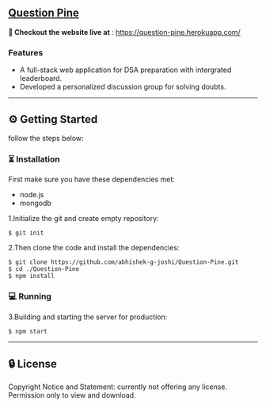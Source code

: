 ## [Question Pine](https://github.com/abhishek-g-joshi/Question-Pine)
**🚀 Checkout the website live at** : https://question-pine.herokuapp.com/
### Features
- A full-stack web application for DSA preparation with intergrated leaderboard.<br/>
- Developed a personalized discussion group for solving doubts.<br/>
---------------------------------------------------------------------------------------------------------------------------------------------------------------------------------
## ⚙ Getting Started
follow the steps below:
### ⏳ Installation
First make sure you have these dependencies met:  
- node.js
- mongodb

1.Initialize the git and create empty repository:
```
$ git init
```

2.Then clone the code and install the dependencies:
```
$ git clone https://github.com/abhishek-g-joshi/Question-Pine.git
$ cd ./Question-Pine
$ npm install
```

### 💻 Running

3.Building and starting the server for production:
```
$ npm start
```
---------------------------------------------------------------------------------------------------------------------------------------------------------------------------------
## 🔒 License
Copyright Notice and Statement: currently not offering any license. Permission only to view and download.



